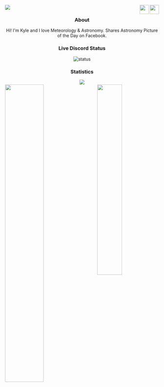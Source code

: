 ![](https://komarev.com/ghpvc/?username=JavaScriptpy&style=flat-square&color=red&label=PROFILE+VIEWS) <a href="https://discord.com/users/714086889878978582"><img src="https://discord.com/assets/145dc557845548a36a82337912ca3ac5.svg" align="right" width="30" height="30"></a> <a href="https://github.com/JavaScriptpy"><img src="https://github.githubassets.com/images/modules/logos_page/GitHub-Mark.png" align="right" width="30" height="30"></a>
<h3 align="center">About</h3>
<p align="center">Hi! I'm Kyle and I love Meteorology & Astronomy. Shares Astronomy Picture of the Day on Facebook.</p>

<h3 align="center">Live Discord Status</h3>
<div align="center">
  <img src="https://discord.c99.nl/widget/theme-2/714086889878978582.png" alt="status">
 </div>
<h3 align="center">Statistics</h3>
<div align="center"><img src="https://github-profile-trophy.vercel.app/?username=JavaScriptpy&theme=dracula&count_private=true"></div>
<img align="left" src="https://github-readme-stats.vercel.app/api?username=JavaScriptpy&theme=midnight-purple&show_icons=true" style="width:50%"><img align="right" src="https://github-readme-stats.vercel.app/api/top-langs?username=JavaScriptpy&theme=midnight-purple&show_icons=true&layout=compact" style="width:40%">
